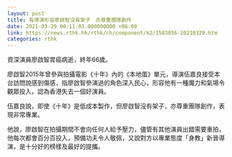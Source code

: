 ```yaml
---
layout: post
title: 有導演形容廖啟智沒有架子　亦尊重團隊創作
date: 2021-03-29 00:11:03.000000000 +08:00
link: https://news.rthk.hk/rthk/ch/component/k2/1583056-20210329.htm
categories: rthk
---
```


資深演員廖啟智胃癌病逝，終年66歲。

廖啟智2015年曾參與拍攝電影《十年》內的《本地蛋》單元，導演伍嘉良接受本台訪問說感到傷感，指廖啟智參演過的角色深入民心，形容他有一種魔力和氣場令觀眾投入，認為香港失去一個好演員。

伍嘉良說，即使《十年》是低成本製作，但廖啟智沒有架子，亦尊重團隊創作，表現非常專業。

他說，廖啟智在拍攝期間不會向任何人給予壓力，儘管有其他演員出錯需要重拍，他每次都會百分百投入，預備功夫令人敬佩，又說對方以專業態度「身教」新晉導演，是十分好的榜樣及最好的提攜。
